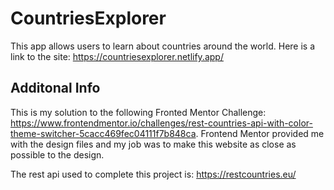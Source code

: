# CountriesExplorer
This app allows users to learn about countries around the world. Here is a link to the site: https://countriesexplorer.netlify.app/

## Additonal Info
This is my solution to the following Fronted Mentor Challenge: https://www.frontendmentor.io/challenges/rest-countries-api-with-color-theme-switcher-5cacc469fec04111f7b848ca. Frontend Mentor provided me with the design files and my job was to make this website as close as possible to the design.

The rest api used to complete this project is: https://restcountries.eu/



